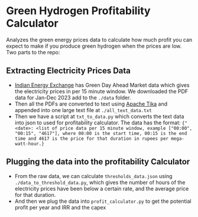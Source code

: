 # Green Hydrogen Profitability Calculator

Analyzes the green energy prices data to calculate how much profit you can expect to make if you produce green hydrogen when the prices are low.
Two parts to the repo:

## Extracting Electricity Prices Data

- [Indian Energy Exchange](https://www.iexindia.com/) has Green Day Ahead Market data which gives the electricity prices in per 15 minute window. We downloaded the PDF data for Jan-Dec 2023 add to the `./data` folder.
- Then all the PDFs are converted to text using [Apache Tika](https://www.apache.org/dyn/closer.lua/tika/2.9.1/tika-app-2.9.1.jar) and appended into one large text file at `./all_text_data.txt`
- Then we have a script at `txt_to_data.py` which converts the text data into json to used for profitability calculator. The data has the format:
```{"<date>: <list of price data per 15 minute window, example ["00:00", "00:15", "4617"], where 00:00 is the start time, 00:15 is the end time and 4617 is the price for that duration in rupees per mega-watt-hour.}```

## Plugging the data into the profitability Calculator

- From the raw data, we can calculate `thresholds_data.json` using `./data_to_threshold_data.py`, which gives the number of hours of the electricity prices have been below a certain rate, and the average price for that duration.
- And then we plug the data into `profit_calculator.py` to get the potential profit per year and IRR and the capex
